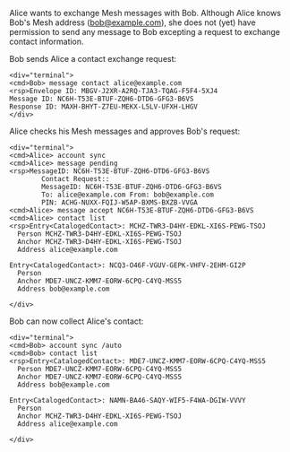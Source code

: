 
Alice wants to exchange Mesh messages with Bob. Although Alice knows Bob's Mesh address 
(bob@example.com), she does not (yet) have permission to send any message to Bob
excepting a request to exchange contact information.

Bob sends Alice a contact exchange request:


~~~~
<div="terminal">
<cmd>Bob> message contact alice@example.com
<rsp>Envelope ID: MBGV-J2XR-A2RQ-TJA3-TQAG-F5F4-5XJ4
Message ID: NC6H-T53E-BTUF-ZQH6-DTD6-GFG3-B6VS
Response ID: MAXH-BHYT-Z7EU-MEKX-L5LV-UFXH-LHGV
</div>
~~~~

Alice checks his Mesh messages and approves Bob's request:


~~~~
<div="terminal">
<cmd>Alice> account sync
<cmd>Alice> message pending
<rsp>MessageID: NC6H-T53E-BTUF-ZQH6-DTD6-GFG3-B6VS
        Contact Request::
        MessageID: NC6H-T53E-BTUF-ZQH6-DTD6-GFG3-B6VS
        To: alice@example.com From: bob@example.com
        PIN: ACHG-NUXX-FQIJ-W5AP-BXMS-BXZB-VVGA
<cmd>Alice> message accept NC6H-T53E-BTUF-ZQH6-DTD6-GFG3-B6VS
<cmd>Alice> contact list
<rsp>Entry<CatalogedContact>: MCHZ-TWR3-D4HY-EDKL-XI6S-PEWG-TSOJ
  Person MCHZ-TWR3-D4HY-EDKL-XI6S-PEWG-TSOJ
  Anchor MCHZ-TWR3-D4HY-EDKL-XI6S-PEWG-TSOJ
  Address alice@example.com

Entry<CatalogedContact>: NCQ3-O46F-VGUV-GEPK-VHFV-2EHM-GI2P
  Person 
  Anchor MDE7-UNCZ-KMM7-EORW-6CPQ-C4YQ-MSS5
  Address bob@example.com

</div>
~~~~

Bob can now collect Alice's contact:


~~~~
<div="terminal">
<cmd>Bob> account sync /auto
<cmd>Bob> contact list
<rsp>Entry<CatalogedContact>: MDE7-UNCZ-KMM7-EORW-6CPQ-C4YQ-MSS5
  Person MDE7-UNCZ-KMM7-EORW-6CPQ-C4YQ-MSS5
  Anchor MDE7-UNCZ-KMM7-EORW-6CPQ-C4YQ-MSS5
  Address bob@example.com

Entry<CatalogedContact>: NAMN-BA46-SAQY-WIF5-F4WA-DGIW-VVVY
  Person 
  Anchor MCHZ-TWR3-D4HY-EDKL-XI6S-PEWG-TSOJ
  Address alice@example.com

</div>
~~~~

